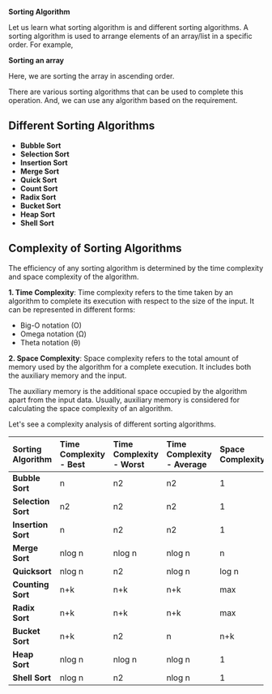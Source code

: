 ﻿**Sorting Algorithm**

Let us learn what sorting algorithm is and different sorting algorithms.
A sorting algorithm is used to arrange elements of an array/list in a specific order. For example,

**Sorting an array**

Here, we are sorting the array in ascending order.

There are various sorting algorithms that can be used to complete this operation. And, we can use any algorithm based on the requirement.
## **Different Sorting Algorithms**
- **Bubble Sort**
- **Selection Sort**
- **Insertion Sort**
- **Merge Sort**
- **Quick Sort**
- **Count Sort**
- **Radix Sort**
- **Bucket Sort**
- **Heap Sort**
- **Shell Sort**
##
## **Complexity of Sorting Algorithms**
The efficiency of any sorting algorithm is determined by the time complexity and space complexity of the algorithm.

**1. Time Complexity**: Time complexity refers to the time taken by an algorithm to complete its execution with respect to the size of the input. It can be represented in different forms:

- Big-O notation (O)
- Omega notation (Ω)
- Theta notation (θ)

**2. Space Complexity**: Space complexity refers to the total amount of memory used by the algorithm for a complete execution. It includes both the auxiliary memory and the input.

The auxiliary memory is the additional space occupied by the algorithm apart from the input data. Usually, auxiliary memory is considered for calculating the space complexity of an algorithm.

Let's see a complexity analysis of different sorting algorithms.


|Sorting Algorithm|Time Complexity - Best|Time Complexity - Worst|Time Complexity - Average|Space Complexity|
| :- | :- | :- | :- | :- |
|**Bubble Sort**|n|n2|n2|1|
|**Selection Sort**|n2|n2|n2|1|
|**Insertion Sort**|n|n2|n2|1|
|**Merge Sort**|nlog n|nlog n|nlog n|n|
|**Quicksort**|nlog n|n2|nlog n|log n|
|**Counting Sort**|n+k|n+k|n+k|max|
|**Radix Sort**|n+k|n+k|n+k|max|
|**Bucket Sort**|n+k|n2|n|n+k|
|**Heap Sort**|nlog n|nlog n|nlog n|1|
|**Shell Sort**|nlog n|n2|nlog n|1|

